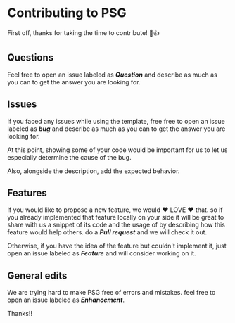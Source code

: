 # Contributing to PSG

First off, thanks for taking the time to contribute! 🎉👍

## Questions

Feel free to open an issue labeled as ***Question*** and describe as much as you can to get the answer you are looking for.

## Issues

If you faced any issues while using the template, free free to open an issue labeled as ***bug*** and describe as much as you can to get the answer you are looking for.

At this point, showing some of your code would be important for us to let us especially determine the cause of the bug.

Also, alongside the description, add the expected behavior.

## Features

If you would like to propose a new feature, we would ❤ LOVE ❤ that. so if you already implemented that feature locally on your side it will be great to share with us a snippet of its code and the usage of by describing how this feature would help others. do a ***Pull request*** and we will check it out.

Otherwise, if you have the idea of the feature but couldn't implement it, just open an issue labeled as ***Feature*** and will consider working on it.

## General edits

We are trying hard to make PSG free of errors and mistakes. feel free to open an issue labeled as ***Enhancement***.

Thanks!!
